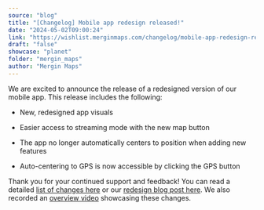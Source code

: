 ```yaml
---
source: "blog"
title: "[Changelog] Mobile app redesign released!"
date: "2024-05-02T09:00:24"
link: "https://wishlist.merginmaps.com/changelog/mobile-app-redesign-released?utm_source=qgis"
draft: "false"
showcase: "planet"
folder: "mergin_maps"
author: "Mergin Maps"
---
```


<p>We are excited to announce the release of a redesigned version of our mobile app. This release includes the following:</p><ul>
<li><p>New, redesigned app visuals</p></li>
<li><p>Easier access to streaming mode with the new map button</p></li>
<li><p>The app no longer automatically centers to position when adding new features</p></li>
<li><p>Auto-centering to GPS is now accessible by clicking the GPS button</p></li>
</ul><p>Thank you for your continued support and feedback! You can read a detailed <a href="https://github.com/MerginMaps/mobile/releases/tag/2024.1.0" rel="noopener noreferrer nofollow" target="_blank">list of changes here</a> or our <a href="https://merginmaps.com/blog/mergin-maps-app-is-getting-a-fresh-new-look" rel="noopener noreferrer nofollow" target="_blank">redesign blog post here</a>. We also recorded an <a href="https://www.youtube.com/watch?v=ZLJFqohN1fo" rel="noopener noreferrer nofollow" target="_blank">overview video</a> showcasing these changes.</p><div class="aspect-video my-3"></div><p></p>
